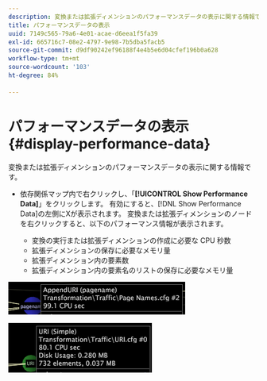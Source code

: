```yaml
---
description: 変換または拡張ディメンションのパフォーマンスデータの表示に関する情報です。
title: パフォーマンスデータの表示
uuid: 7149c565-79a6-4e01-acae-d6eea1f5fa39
exl-id: 665716c7-08e2-4797-9e98-7b5dba5facb5
source-git-commit: d9df90242ef96188f4e4b5e6d04cfef196b0a628
workflow-type: tm+mt
source-wordcount: '103'
ht-degree: 84%

---
```


# パフォーマンスデータの表示{#display-performance-data}

変換または拡張ディメンションのパフォーマンスデータの表示に関する情報です。

* 依存関係マップ内で右クリックし、「**[!UICONTROL Show Performance Data]**」をクリックします。 有効にすると、[!DNL Show Performance Data]の左側にXが表示されます。 変換または拡張ディメンションのノードを右クリックすると、以下のパフォーマンス情報が表示されます。

   * 変換の実行または拡張ディメンションの作成に必要な CPU 秒数
   * 拡張ディメンションの保存に必要なメモリ量
   * 拡張ディメンション内の要素数
   * 拡張ディメンション内の要素名のリストの保存に必要なメモリ量

![](assets/vis_DependencyMap_PerfData_Transformation.png)

![](assets/vis_DependencyMap_PerfData_ExtDims.png)
